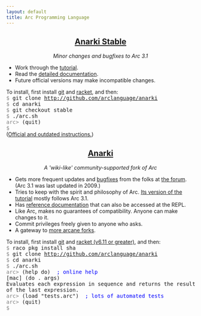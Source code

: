 ```yaml
---
layout: default
title: Arc Programming Language
---
```


<div class='row'>
  <div class='col-md-6'>
    <div style='text-align:center'>
      <h2><a href='http://arclanguage.org'>Anarki Stable</a></h2>
      <p><i>Minor changes and bugfixes to Arc 3.1</i></p>
    </div>
    <ul>
      <li>Work through the <a href='tut-stable.html'>tutorial</a>.</li>
      <li>Read the <a href='/ref/'>detailed documentation</a>.</li>
      <li>Future official versions may make incompatible changes.</li>
    </ul>
    To install, first install <a href='http://git-scm.com'>git</a> and <a
    href='http://racket-lang.org'>racket</a>, and then:
    <pre style='margin:0 auto; text-align:left'>
<span style='color:grey'>$</span> git clone <a href='http://github.com/arclanguage/anarki'>http://github.com/arclanguage/anarki</a>
<span style='color:grey'>$</span> cd anarki
<span style='color:grey'>$</span> git checkout stable
<span style='color:grey'>$</span> ./arc.sh
<span style='color:grey'>arc&gt;</span> (quit)
<span style='color:grey'>$</span></pre>
    (<a href='http://arclanguage.org/install'>Official and outdated instructions.</a>)
  </div>

  <div class='col-md-6'>
    <div style='text-align:center'>
      <h2><a href='http://github.com/arclanguage/anarki'>Anarki</a></h2>
      <p><i>A 'wiki-like' community-supported fork of Arc</i></p>
    </div>
    <ul>
      <li>Gets more frequent updates and <a
      href='https://sites.google.com/site/arclanguagewiki/arc-3_1/known-bugs-and-gotchas'>bugfixes</a>
      from the folks at <a href='http://arclanguage.org/forum'>the forum</a>.
      (Arc 3.1 was last updated in 2009.)</li>
      <li>Tries to keep with the spirit and philosophy of Arc. <a href='tut-anarki.html'>Its version of the tutorial</a> mostly follows Arc 3.1.</li>
      <li>Has <a href='anarki/help/'>reference documentation</a> that can also be accessed at the REPL.</li>
      <li>Like Arc, makes no guarantees of compatibility. Anyone can make changes to it.</li>
      <li>Commit privileges freely given to anyone who asks.</li>
      <li>A gateway to <a href='https://sites.google.com/site/arclanguagewiki'>more arcane forks</a>.</li>
    </ul>
    To install, first install <a href='http://git-scm.com'>git</a> and <a href='http://racket-lang.org'>racket (v6.11 or greater)</a>, and then:
    <pre style='margin:0 auto; text-align:left'>
<span style='color:grey'>$</span> raco pkg install sha
<span style='color:grey'>$</span> git clone <a href='http://github.com/arclanguage/anarki'>http://github.com/arclanguage/anarki</a>
<span style='color:grey'>$</span> cd anarki
<span style='color:grey'>$</span> ./arc.sh
<span style='color:grey'>arc&gt;</span> (help do)  <span style='color:blue'>; online help</span>
[mac] (do . args)
Evaluates each expression in sequence and returns the result
of the last expression.
<span style='color:grey'>arc&gt;</span> (load "tests.arc")  <span style='color:blue'>; lots of automated tests</span>
<span style='color:grey'>arc&gt;</span> (quit)
<span style='color:grey'>$</span> </pre>
  </div>
  <br clear='both'/>
</div>
